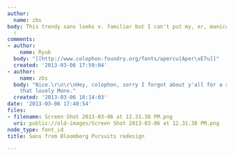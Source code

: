 ```yaml
---
author:
  name: zbs
body: This trendy sans looks v. familiar but I can't put my, er, manicule on it. Help
  !
comments:
- author:
    name: Ryuk
  body: "[[http://www.colophon-foundry.org/fonts/apercu|Aper\xE7u]]"
  created: '2013-03-06 17:59:04'
- author:
    name: zbs
  body: "Nice.\r\n\r\nHey, colophon, sorry I forgot about y'all for a second. And
    that lovely Mono."
  created: '2013-03-06 18:14:03'
date: '2013-03-06 17:48:54'
files:
- filename: Screen Shot 2013-03-06 at 12.31.38 PM.png
  uri: public://old-images/Screen Shot 2013-03-06 at 12.31.38 PM.png
node_type: font_id
title: Sans from Bloomberg Pursuits redesign

---
```

